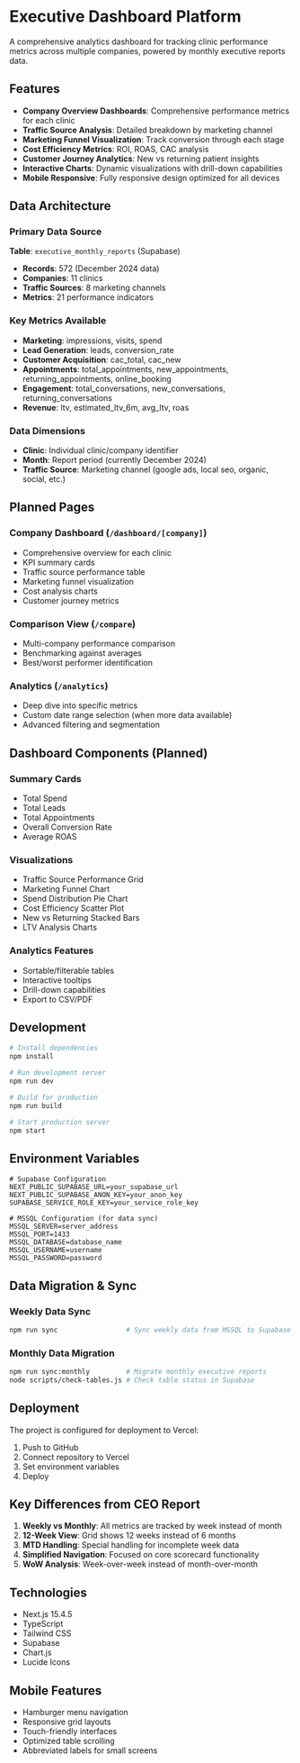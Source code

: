 # Executive Dashboard Platform

A comprehensive analytics dashboard for tracking clinic performance metrics across multiple companies, powered by monthly executive reports data.

## Features

- **Company Overview Dashboards**: Comprehensive performance metrics for each clinic
- **Traffic Source Analysis**: Detailed breakdown by marketing channel
- **Marketing Funnel Visualization**: Track conversion through each stage
- **Cost Efficiency Metrics**: ROI, ROAS, CAC analysis
- **Customer Journey Analytics**: New vs returning patient insights
- **Interactive Charts**: Dynamic visualizations with drill-down capabilities
- **Mobile Responsive**: Fully responsive design optimized for all devices

## Data Architecture

### Primary Data Source
**Table**: `executive_monthly_reports` (Supabase)
- **Records**: 572 (December 2024 data)
- **Companies**: 11 clinics
- **Traffic Sources**: 8 marketing channels
- **Metrics**: 21 performance indicators

### Key Metrics Available
- **Marketing**: impressions, visits, spend
- **Lead Generation**: leads, conversion_rate
- **Customer Acquisition**: cac_total, cac_new
- **Appointments**: total_appointments, new_appointments, returning_appointments, online_booking
- **Engagement**: total_conversations, new_conversations, returning_conversations  
- **Revenue**: ltv, estimated_ltv_6m, avg_ltv, roas

### Data Dimensions
- **Clinic**: Individual clinic/company identifier
- **Month**: Report period (currently December 2024)
- **Traffic Source**: Marketing channel (google ads, local seo, organic, social, etc.)

## Planned Pages

### Company Dashboard (`/dashboard/[company]`)
- Comprehensive overview for each clinic
- KPI summary cards
- Traffic source performance table
- Marketing funnel visualization
- Cost analysis charts
- Customer journey metrics

### Comparison View (`/compare`)
- Multi-company performance comparison
- Benchmarking against averages
- Best/worst performer identification

### Analytics (`/analytics`)
- Deep dive into specific metrics
- Custom date range selection (when more data available)
- Advanced filtering and segmentation

## Dashboard Components (Planned)

### Summary Cards
- Total Spend
- Total Leads
- Total Appointments
- Overall Conversion Rate
- Average ROAS

### Visualizations
- Traffic Source Performance Grid
- Marketing Funnel Chart
- Spend Distribution Pie Chart
- Cost Efficiency Scatter Plot
- New vs Returning Stacked Bars
- LTV Analysis Charts

### Analytics Features
- Sortable/filterable tables
- Interactive tooltips
- Drill-down capabilities
- Export to CSV/PDF

## Development

```bash
# Install dependencies
npm install

# Run development server
npm run dev

# Build for production
npm run build

# Start production server
npm start
```

## Environment Variables

```env
# Supabase Configuration
NEXT_PUBLIC_SUPABASE_URL=your_supabase_url
NEXT_PUBLIC_SUPABASE_ANON_KEY=your_anon_key
SUPABASE_SERVICE_ROLE_KEY=your_service_role_key

# MSSQL Configuration (for data sync)
MSSQL_SERVER=server_address
MSSQL_PORT=1433
MSSQL_DATABASE=database_name
MSSQL_USERNAME=username
MSSQL_PASSWORD=password
```

## Data Migration & Sync

### Weekly Data Sync
```bash
npm run sync                 # Sync weekly data from MSSQL to Supabase
```

### Monthly Data Migration
```bash
npm run sync:monthly         # Migrate monthly executive reports
node scripts/check-tables.js # Check table status in Supabase
```

## Deployment

The project is configured for deployment to Vercel:

1. Push to GitHub
2. Connect repository to Vercel
3. Set environment variables
4. Deploy

## Key Differences from CEO Report

1. **Weekly vs Monthly**: All metrics are tracked by week instead of month
2. **12-Week View**: Grid shows 12 weeks instead of 6 months
3. **MTD Handling**: Special handling for incomplete week data
4. **Simplified Navigation**: Focused on core scorecard functionality
5. **WoW Analysis**: Week-over-week instead of month-over-month

## Technologies

- Next.js 15.4.5
- TypeScript
- Tailwind CSS
- Supabase
- Chart.js
- Lucide Icons

## Mobile Features

- Hamburger menu navigation
- Responsive grid layouts
- Touch-friendly interfaces
- Optimized table scrolling
- Abbreviated labels for small screens